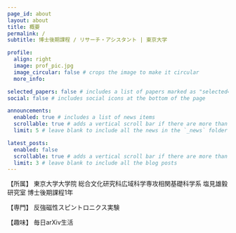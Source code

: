 ```yaml
---
page_id: about
layout: about
title: 概要
permalink: /
subtitle: 博士後期課程 / リサーチ・アシスタント | 東京大学

profile:
  align: right
  image: prof_pic.jpg
  image_circular: false # crops the image to make it circular
  more_info: 

selected_papers: false # includes a list of papers marked as "selected={true}"
social: false # includes social icons at the bottom of the page

announcements:
  enabled: true # includes a list of news items
  scrollable: true # adds a vertical scroll bar if there are more than 3 news items
  limit: 5 # leave blank to include all the news in the `_news` folder

latest_posts:
  enabled: false
  scrollable: true # adds a vertical scroll bar if there are more than 3 new posts items
  limit: 3 # leave blank to include all the blog posts
---
```


【所属】
東京大学大学院 総合文化研究科広域科学専攻相関基礎科学系 塩見雄毅研究室 博士後期課程1年

【専門】
反強磁性スピントロニクス実験

【趣味】
毎日arXiv生活
